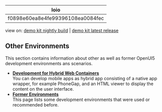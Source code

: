 <!-- loiof0898e60ea8e4fe99396108ea0084fec -->

| loio |
| -----|
| f0898e60ea8e4fe99396108ea0084fec |

<div id="loio">

view on: [demo kit nightly build](https://openui5nightly.hana.ondemand.com/topic/f0898e60ea8e4fe99396108ea0084fec) | [demo kit latest release](https://sdk.openui5.org/topic/f0898e60ea8e4fe99396108ea0084fec)</div>

## Other Environments

This section contains information about other as well as former OpenUI5 development environments ans scenarios.

-   **[Development for Hybrid Web Containers](Development_for_Hybrid_Web_Containers_293eb94.md "You can develop mobile apps as hybrid app consisting of a native app wrapper, for
		example PhoneGap, and an HTML viewer to display the content on the user
		interface.")**  
You can develop mobile apps as hybrid app consisting of a native app wrapper, for example PhoneGap, and an HTML viewer to display the content on the user interface.
-   **[Former Environments](Former_Environments_d3f5ad2.md "This page lists some development environments that were used or recommended before.")**  
This page lists some development environments that were used or recommended before.

